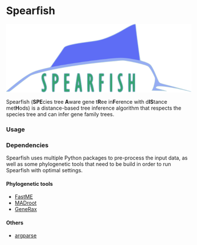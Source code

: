 # Spearfish

<p align="center">
  <img src="resources/spearfish.png" alt="Spearfish logo"/>
</p>
Spearfish (<b>SPE</b>cies tree <b>A</b>ware gene t<b>R</b>ee in<b>F</b>erence
with d<b>IS</b>tance met<b>H</b>ods) is a distance-based tree inference
algorithm that respects the species tree and can infer gene family trees.

### Usage

### Dependencies

Spearfish uses multiple Python packages to pre-process the input data, as well
as some phylogenetic tools that need to be build in order to run Spearfish with
optimal settings.

#### Phylogenetic tools

  - [FastME](http://www.atgc-montpellier.fr/fastme)
  - [MADroot](https://github.com/davidjamesbryant/MADroot)
  - [GeneRax](https://github.com/BenoitMorel/GeneRax)

#### Others

  - [argparse](https://github.com/p-ranav/argparse)
